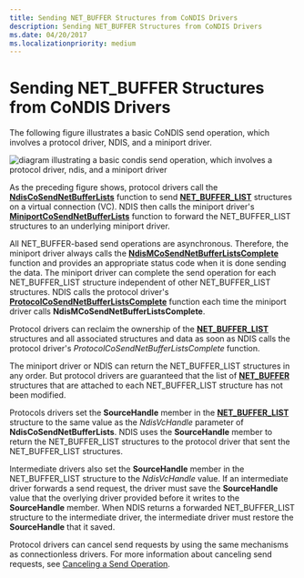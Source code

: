 ```yaml
---
title: Sending NET_BUFFER Structures from CoNDIS Drivers
description: Sending NET_BUFFER Structures from CoNDIS Drivers
ms.date: 04/20/2017
ms.localizationpriority: medium
---
```


# Sending NET\_BUFFER Structures from CoNDIS Drivers





The following figure illustrates a basic CoNDIS send operation, which involves a protocol driver, NDIS, and a miniport driver.

![diagram illustrating a basic condis send operation, which involves a protocol driver, ndis, and a miniport driver](images/netbuffercosend.png)

As the preceding figure shows, protocol drivers call the [**NdisCoSendNetBufferLists**](/windows-hardware/drivers/ddi/ndis/nf-ndis-ndiscosendnetbufferlists) function to send [**NET\_BUFFER\_LIST**](/windows-hardware/drivers/ddi/ndis/ns-ndis-_net_buffer_list) structures on a virtual connection (VC). NDIS then calls the miniport driver's [**MiniportCoSendNetBufferLists**](/windows-hardware/drivers/ddi/ndis/nc-ndis-miniport_co_send_net_buffer_lists) function to forward the NET\_BUFFER\_LIST structures to an underlying miniport driver.

All NET\_BUFFER-based send operations are asynchronous. Therefore, the miniport driver always calls the [**NdisMCoSendNetBufferListsComplete**](/windows-hardware/drivers/ddi/ndis/nf-ndis-ndismcosendnetbufferlistscomplete) function and provides an appropriate status code when it is done sending the data. The miniport driver can complete the send operation for each NET\_BUFFER\_LIST structure independent of other NET\_BUFFER\_LIST structures. NDIS calls the protocol driver's [**ProtocolCoSendNetBufferListsComplete**](/windows-hardware/drivers/ddi/ndis/nc-ndis-protocol_co_send_net_buffer_lists_complete) function each time the miniport driver calls **NdisMCoSendNetBufferListsComplete**.

Protocol drivers can reclaim the ownership of the [**NET\_BUFFER\_LIST**](/windows-hardware/drivers/ddi/ndis/ns-ndis-_net_buffer_list) structures and all associated structures and data as soon as NDIS calls the protocol driver's *ProtocolCoSendNetBufferListsComplete* function.

The miniport driver or NDIS can return the NET\_BUFFER\_LIST structures in any order. But protocol drivers are guaranteed that the list of [**NET\_BUFFER**](/windows-hardware/drivers/ddi/ndis/ns-ndis-_net_buffer) structures that are attached to each NET\_BUFFER\_LIST structure has not been modified.

Protocols drivers set the **SourceHandle** member in the [**NET\_BUFFER\_LIST**](/windows-hardware/drivers/ddi/ndis/ns-ndis-_net_buffer_list) structure to the same value as the *NdisVcHandle* parameter of **NdisCoSendNetBufferLists**. NDIS uses the **SourceHandle** member to return the NET\_BUFFER\_LIST structures to the protocol driver that sent the NET\_BUFFER\_LIST structures.

Intermediate drivers also set the **SourceHandle** member in the NET\_BUFFER\_LIST structure to the *NdisVcHandle* value. If an intermediate driver forwards a send request, the driver must save the **SourceHandle** value that the overlying driver provided before it writes to the **SourceHandle** member. When NDIS returns a forwarded NET\_BUFFER\_LIST structure to the intermediate driver, the intermediate driver must restore the **SourceHandle** that it saved.

Protocol drivers can cancel send requests by using the same mechanisms as connectionless drivers. For more information about canceling send requests, see [Canceling a Send Operation](canceling-a-send-operation.md).

 

